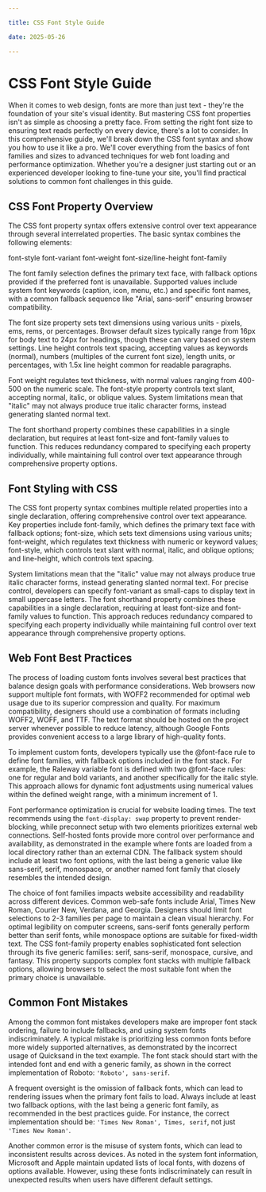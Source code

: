 ```yaml
---

title: CSS Font Style Guide

date: 2025-05-26

---
```



# CSS Font Style Guide

When it comes to web design, fonts are more than just text - they're the foundation of your site's visual identity. But mastering CSS font properties isn't as simple as choosing a pretty face. From setting the right font size to ensuring text reads perfectly on every device, there's a lot to consider. In this comprehensive guide, we'll break down the CSS font syntax and show you how to use it like a pro. We'll cover everything from the basics of font families and sizes to advanced techniques for web font loading and performance optimization. Whether you're a designer just starting out or an experienced developer looking to fine-tune your site, you'll find practical solutions to common font challenges in this guide.


## CSS Font Property Overview

The CSS font property syntax offers extensive control over text appearance through several interrelated properties. The basic syntax combines the following elements:

font-style font-variant font-weight font-size/line-height font-family

The font family selection defines the primary text face, with fallback options provided if the preferred font is unavailable. Supported values include system font keywords (caption, icon, menu, etc.) and specific font names, with a common fallback sequence like "Arial, sans-serif" ensuring browser compatibility.

The font size property sets text dimensions using various units - pixels, ems, rems, or percentages. Browser default sizes typically range from 16px for body text to 24px for headings, though these can vary based on system settings. Line height controls text spacing, accepting values as keywords (normal), numbers (multiples of the current font size), length units, or percentages, with 1.5x line height common for readable paragraphs.

Font weight regulates text thickness, with normal values ranging from 400-500 on the numeric scale. The font-style property controls text slant, accepting normal, italic, or oblique values. System limitations mean that "italic" may not always produce true italic character forms, instead generating slanted normal text.

The font shorthand property combines these capabilities in a single declaration, but requires at least font-size and font-family values to function. This reduces redundancy compared to specifying each property individually, while maintaining full control over text appearance through comprehensive property options.


## Font Styling with CSS

The CSS font property syntax combines multiple related properties into a single declaration, offering comprehensive control over text appearance. Key properties include font-family, which defines the primary text face with fallback options; font-size, which sets text dimensions using various units; font-weight, which regulates text thickness with numeric or keyword values; font-style, which controls text slant with normal, italic, and oblique options; and line-height, which controls text spacing.

System limitations mean that the "italic" value may not always produce true italic character forms, instead generating slanted normal text. For precise control, developers can specify font-variant as small-caps to display text in small uppercase letters. The font shorthand property combines these capabilities in a single declaration, requiring at least font-size and font-family values to function. This approach reduces redundancy compared to specifying each property individually while maintaining full control over text appearance through comprehensive property options.


## Web Font Best Practices

The process of loading custom fonts involves several best practices that balance design goals with performance considerations. Web browsers now support multiple font formats, with WOFF2 recommended for optimal web usage due to its superior compression and quality. For maximum compatibility, designers should use a combination of formats including WOFF2, WOFF, and TTF. The text format should be hosted on the project server whenever possible to reduce latency, although Google Fonts provides convenient access to a large library of high-quality fonts.

To implement custom fonts, developers typically use the @font-face rule to define font families, with fallback options included in the font stack. For example, the Raleway variable font is defined with two @font-face rules: one for regular and bold variants, and another specifically for the italic style. This approach allows for dynamic font adjustments using numerical values within the defined weight range, with a minimum increment of 1.

Font performance optimization is crucial for website loading times. The text recommends using the `font-display: swap` property to prevent render-blocking, while preconnect setup with two <link> elements prioritizes external web connections. Self-hosted fonts provide more control over performance and availability, as demonstrated in the example where fonts are loaded from a local directory rather than an external CDN. The fallback system should include at least two font options, with the last being a generic value like sans-serif, serif, monospace, or another named font family that closely resembles the intended design.

The choice of font families impacts website accessibility and readability across different devices. Common web-safe fonts include Arial, Times New Roman, Courier New, Verdana, and Georgia. Designers should limit font selections to 2-3 families per page to maintain a clean visual hierarchy. For optimal legibility on computer screens, sans-serif fonts generally perform better than serif fonts, while monospace options are suitable for fixed-width text. The CSS font-family property enables sophisticated font selection through its five generic families: serif, sans-serif, monospace, cursive, and fantasy. This property supports complex font stacks with multiple fallback options, allowing browsers to select the most suitable font when the primary choice is unavailable.


## Common Font Mistakes

Among the common font mistakes developers make are improper font stack ordering, failure to include fallbacks, and using system fonts indiscriminately. A typical mistake is prioritizing less common fonts before more widely supported alternatives, as demonstrated by the incorrect usage of Quicksand in the text example. The font stack should start with the intended font and end with a generic family, as shown in the correct implementation of Roboto: `'Roboto', sans-serif`.

A frequent oversight is the omission of fallback fonts, which can lead to rendering issues when the primary font fails to load. Always include at least two fallback options, with the last being a generic font family, as recommended in the best practices guide. For instance, the correct implementation should be: `'Times New Roman', Times, serif`, not just `'Times New Roman'`.

Another common error is the misuse of system fonts, which can lead to inconsistent results across devices. As noted in the system font information, Microsoft and Apple maintain updated lists of local fonts, with dozens of options available. However, using these fonts indiscriminately can result in unexpected results when users have different default settings.

